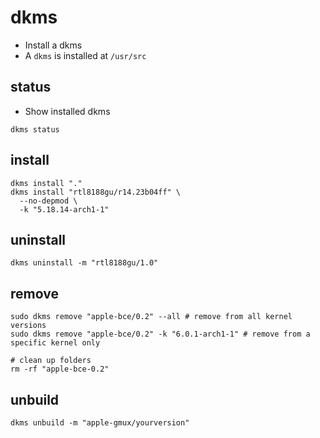 # dkms

- Install a dkms
- A `dkms` is installed at `/usr/src`

## status

- Show installed dkms

```shell
dkms status
```

## install

```shell
dkms install "."
dkms install "rtl8188gu/r14.23b04ff" \
  --no-depmod \
  -k "5.18.14-arch1-1"
```

## uninstall

```shell
dkms uninstall -m "rtl8188gu/1.0"
```

## remove

```shell
sudo dkms remove "apple-bce/0.2" --all # remove from all kernel versions
sudo dkms remove "apple-bce/0.2" -k "6.0.1-arch1-1" # remove from a specific kernel only

# clean up folders
rm -rf "apple-bce-0.2"
```

## unbuild

```shell
dkms unbuild -m "apple-gmux/yourversion"
```
